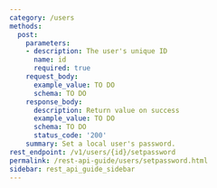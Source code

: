```yaml
---
category: /users
methods:
  post:
    parameters:
    - description: The user's unique ID
      name: id
      required: true
    request_body:
      example_value: TO DO
      schema: TO DO
    response_body:
      description: Return value on success
      example_value: TO DO
      schema: TO DO
      status_code: '200'
    summary: Set a local user's password.
rest_endpoint: /v1/users/{id}/setpassword
permalink: /rest-api-guide/users/setpassword.html
sidebar: rest_api_guide_sidebar
---
```


